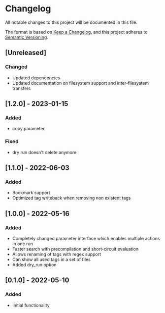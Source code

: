# Changelog
All notable changes to this project will be documented in this file.

The format is based on [Keep a Changelog](https://keepachangelog.com/en/1.0.0/),
and this project adheres to [Semantic Versioning](https://semver.org/spec/v2.0.0.html).

## [Unreleased]
### Changed
- Updated dependencies
- Updated documentation on filesystem support and inter-filesystem transfers

## [1.2.0] - 2023-01-15
### Added
- copy parameter

### Fixed
- dry run doesn't delete anymore

## [1.1.0] - 2022-06-03
### Added
- Bookmark support
- Optimized tag writeback when removing non existent tags

## [1.0.0] - 2022-05-16
### Added
- Completely changed parameter interface which enables multiple actions in one run
- Faster search with precompilation and short-circuit evaluation
- Allows renaming of tags with regex support
- Can show all used tags in a set of files
- Added dry_run option

## [0.1.0] - 2022-05-10
### Added
- Initial functionality
